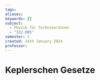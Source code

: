 ```yaml
---
tags: 
aliases: 
keywords: []
subject:
  - Physik für TechnikerInnen
  - "322.005"
semester: 1
created: 24th January 2024
professor:
---
```

 

# Keplerschen Gesetze

